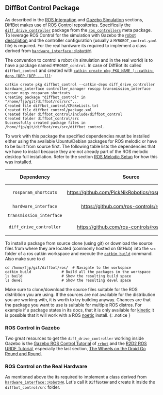 ## DiffBot Control Package

As described in the [ROS Integration](https://fjp.at/projects/diffbot/ros-integration/#ros-control) and 
[Gazebo Simulation](https://fjp.at/projects/diffbot/ros-packages/gazebo/) sections, 
DiffBot makes use of [ROS Control](https://fjp.at/posts/ros/ros-control/) repositories. 
Specifically the [`diff_drive_controller`](http://wiki.ros.org/diff_drive_controller) package from the 
[`ros_controllers`](https://github.com/ros-controls/ros_controllers) meta package. 
To leverage ROS Control for the simulation with Gazebo the [robot description](https://fjp.at/projects/diffbot/ros-packages/robot-description/) and the 
controller configuration (usually a `MYROBOT_control.yaml` file) is required. For the real hardware its required to implement 
a class derived from [`hardware_interface::RobotHW`](http://docs.ros.org/melodic/api/hardware_interface/html/c++/classhardware__interface_1_1RobotHW.html).

The convention to control a robot (in simulation and in the real world) is to have a package named `MYROBOT_control`. In case of DiffBot its called `diffbot_control` and created with
[`catkin create pkg PKG_NAME [--catkin-deps [DEP [DEP ...]]]`](https://catkin-tools.readthedocs.io/en/latest/verbs/catkin_create.html#catkin-create-pkg):

```console
catkin create pkg diffbot_control --catkin-deps diff_drive_controller hardware_interface controller_manager roscpp transmission_interface sensor_msgs rosparam_shortcuts 
Creating package "diffbot_control" in "/home/fjp/git/diffbot/ros/src"...
Created file diffbot_control/CMakeLists.txt
Created file diffbot_control/package.xml
Created folder diffbot_control/include/diffbot_control
Created folder diffbot_control/src
Successfully created package files in /home/fjp/git/diffbot/ros/src/diffbot_control.
```

To work with this package the specified dependencies must be installed either using the available Ubuntu/Debian packages for ROS melodic or have to be built from source first. The following table lists the dependencies that we have to install because they are not already part of the ROS melodic desktop full installation. Refer to the section [ROS Melodic Setup](https://fjp.at/projects/diffbot/ros-melodic/) for how this was installed. 

| Dependency                    | Source                                                | Ubuntu/Debian Package            |
|:-----------------------------:|:-----------------------------------------------------:|:--------------------------------:|
| `rosparam_shortcuts`          | https://github.com/PickNikRobotics/rosparam_shortcuts | `ros-noetic-rosparam-shortcuts` |
| `hardware_interface`          | https://github.com/ros-controls/ros_control           | `ros-noetic-ros-control`        |
| `transmission_interface`                                                                                                 |
| `diff_drive_controller`       | https://github.com/ros-controls/ros_controllers       | `ros-noetic-ros-controllers`    |

To install a package from source clone (using git) or download the source files from where they are located (commonly hosted on GitHub) into the `src` folder of a ros catkin workspace and execute the [`catkin build`](https://catkin-tools.readthedocs.io/en/latest/verbs/catkin_build.html) command. Also make sure to d

```console
cd /homw/fjp/git/diffbot/ros/  # Navigate to the workspace
catkin build              # Build all the packages in the workspace
ls build                  # Show the resulting build space
ls devel                  # Show the resulting devel space
```

Make sure to clone/download the source files suitable for the ROS distribtion you are using. If the sources are not available for the distribution you are working with, it is worth to try building anyway. Chances are that the package you want to use is suitable for multiple ROS distros. For example if a package states in its docs, that it is only available for [kinetic](http://wiki.ros.org/kinetic) it is possible that it will work with a ROS [noetic](http://wiki.ros.org/noetic) install.
{: .notice }


### ROS Control in Gazebo

Two great resources to get the `diff_drive_controller` working inside Gazebo is the [Gazebo ROS Control Tutorial](http://gazebosim.org/tutorials?tut=ros_control)
of [`rrbot`](https://github.com/ros-simulation/gazebo_ros_demos) and the [R2D2 ROS URDF Tutorial](http://wiki.ros.org/urdf/Tutorials/Using%20a%20URDF%20in%20Gazebo), especially the last section, [The Wheels on the Droid Go Round and Round](http://wiki.ros.org/urdf/Tutorials/Using%20a%20URDF%20in%20Gazebo#The_Wheels_on_the_Droid_Go_Round_and_Round).





### ROS Control on the Real Hardware

As mentioned above the its required to implement a class derived from 
[`hardware_interface::RobotHW`](http://docs.ros.org/melodic/api/hardware_interface/html/c++/classhardware__interface_1_1RobotHW.html).
Let's call it `DiffBotHW` and create it inside the `diffbot_control/src` folder.
